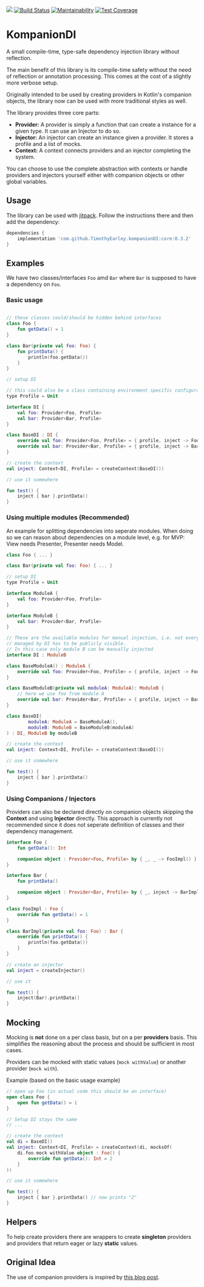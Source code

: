 [![](https://jitpack.io/v/TimothyEarley/kompanionDI.svg)](https://jitpack.io/#TimothyEarley/kompanionDI)
[![Build Status](https://travis-ci.com/TimothyEarley/kompanionDI.svg?branch=master)](https://travis-ci.com/TimothyEarley/kompanionDI)
[![Maintainability](https://api.codeclimate.com/v1/badges/33385e66fe6c56422f23/maintainability)](https://codeclimate.com/github/TimothyEarley/kompanionDI/maintainability)
[![Test Coverage](https://api.codeclimate.com/v1/badges/33385e66fe6c56422f23/test_coverage)](https://codeclimate.com/github/TimothyEarley/kompanionDI/test_coverage)

# KompanionDI

A small compile-time, type-safe dependency injection library without reflection.

The main benefit of this library is its compile-time safety without the need of reflection or annotation processing. This comes at the cost of a slightly more verbose setup.

Originally intended to be used by creating providers in Kotlin's companion objects, the library now can be used with more traditional styles as well.

The library provides three core parts:

- **Provider:** A provider is simply a function that can create a instance for a given type. It can use an Injector to do so.
- **Injector:** An injector can create an instance given a provider. It stores a profile and a list of mocks.
- **Context:** A context connects providers and an injector completing the system.

You can choose to use the complete abstraction with contexts or handle providers and injectors yourself either with companion objects or other global variables.

## Usage

The library can be used with [jitpack](https://jitpack.io). Follow the instructions there and then add the dependency:

```groovy
dependencies {
	implementation 'com.github.TimothyEarley.kompanionDI:core:0.3.2'
}
```

## Examples

We have two classes/interfaces `Foo` amd `Bar` where `Bar` is supposed to have a dependency on `Foo`.

### Basic usage
```kotlin

// these classes could/should be hidden behind interfaces
class Foo {
	fun getData() = 1
}

class Bar(private val foo: Foo) {
	fun printData() {
		println(foo.getData())
	}
}

// setup DI

// this could also be a class containing environment specific configuration
type Profile = Unit

interface DI {
	val foo: Provider<Foo, Profile>
	val bar: Provider<Bar, Profile>
}

class BaseDI : DI {
	override val foo: Provider<Foo, Profile> = { profile, inject -> Foo() }
	override val bar: Provider<Bar, Profile> = { profile, inject -> Bar(inject(foo)) }
}

// create the context
val inject: Context<DI, Profile> = createContext(BaseDI())

// use it somewhere

fun test() {
	inject { bar }.printData()
}
```

### Using multiple modules (Recommended)

An example for splitting dependencies into seperate modules. When doing so we can reason about dependencies on a module level, e.g. for MVP: View needs Presenter, Presenter needs Model.

```kotlin
class Foo { ... }

class Bar(private val foo: Foo) { ... }

// setup DI
type Profile = Unit

interface ModuleA {
	val foo: Provider<Foo, Profile>
}

interface ModuleB {
	val bar: Provider<Bar, Profile>
}

// These are the available modules for manual injection, i.e. not everything
// managed by DI has to be publicly visible.
// In this case only module B can be manually injected
interface DI : ModuleB

class BaseModuleA() : ModuleA {
	override val foo: Provider<Foo, Profile> = { profile, inject -> Foo() }
}

class BaseModuleB(private val moduleA: ModuleA): ModuleB {
	// here we use foo from module A
	override val bar: Provider<Bar, Profile> = { profile, inject -> Bar(inject(moduleA.foo)) }
}

class BaseDI(
		moduleA: ModuleA = BaseModuleA(),
		moduleB: ModuleB = BaseModuleB(moduleA)
) : DI, ModuleB by moduleB

// create the context
val inject: Context<DI, Profile> = createContext(BaseDI())

// use it somewhere

fun test() {
	inject { bar }.printData()
}
```

### Using Companions / Injectors

Providers can also be declared directly on companion objects skipping the **Context** and using **Injector** directly. This approach is currently not recommended since it does not seperate definition of classes and their dependency management.

```kotlin
interface Foo {
	fun getData(): Int

	companion object : Provider<Foo, Profile> by { _, _ -> FooImpl() }
}

interface Bar {
	fun printData()

	companion object : Provider<Bar, Profile> by { _, inject -> BarImpl(inject(Foo)) }
}

class FooImpl : Foo {
	override fun getData() = 1
}

class BarImpl(private val foo: Foo) : Bar {
	override fun printData() {
		println(foo.getData())
	}
}

// create an injector
val inject = createInjector()

// use it

fun test() {
	inject(Bar).printData()
}
```

## Mocking
Mocking is **not** done on a per class basis, but on a per **providers** basis. This simplifies the reasoning about the process and should be sufficient in most cases.

Providers can be mocked with static values (`mock withValue`) or another provider (`mock with`).

Example (based on the basic usage example)

```kotlin
// open up Foo (in actual code this should be an interface)
open class Foo {
	open fun getData() = 1
}

// Setup DI stays the same
// ...

// create the context
val di = BaseDI()
val inject: Context<DI, Profile> = createContext(di, mocksOf(
	di.foo.mock withValue object : Foo() {
		override fun getData(): Int = 2
	}
))

// use it somewhere

fun test() {
	inject { bar }.printData() // now prints "2"
}

```

## Helpers
To help create providers there are wrappers to create **singleton** providers and providers that return eager or lazy **static** values.

## Original Idea

The use of companion providers is inspired by [this blog post](https://blog.kotlin-academy.com/effective-java-in-kotlin-item-1-consider-static-factory-methods-instead-of-constructors-8d0d7b5814b2).
